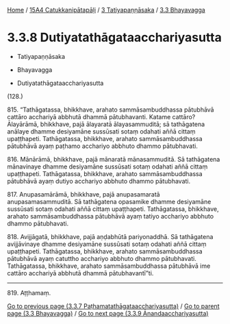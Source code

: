 
[Home](/) / [15A4 Catukkanipātapāḷi](../../../15A4.md) / [3 Tatiyapaṇṇāsaka](../../3.md) / [3.3 Bhayavagga](../3.3.md)

# 3.3.8 Dutiyatathāgataacchariyasutta

* Tatiyapaṇṇāsaka

* Bhayavagga

* Dutiyatathāgataacchariyasutta

(128.)

815\. “Tathāgatassa, bhikkhave, arahato sammāsambuddhassa pātubhāvā cattāro acchariyā abbhutā dhammā pātubhavanti. Katame cattāro? Ālayārāmā, bhikkhave, pajā ālayaratā ālayasammuditā; sā tathāgatena anālaye dhamme desiyamāne sussūsati sotaṃ odahati aññā cittaṃ upaṭṭhapeti. Tathāgatassa, bhikkhave, arahato sammāsambuddhassa pātubhāvā ayaṃ paṭhamo acchariyo abbhuto dhammo pātubhavati.

816\. Mānārāmā, bhikkhave, pajā mānaratā mānasammuditā. Sā tathāgatena mānavinaye dhamme desiyamāne sussūsati sotaṃ odahati aññā cittaṃ upaṭṭhapeti. Tathāgatassa, bhikkhave, arahato sammāsambuddhassa pātubhāvā ayaṃ dutiyo acchariyo abbhuto dhammo pātubhavati.

817\. Anupasamārāmā, bhikkhave, pajā anupasamaratā anupasamasammuditā. Sā tathāgatena opasamike dhamme desiyamāne sussūsati sotaṃ odahati aññā cittaṃ upaṭṭhapeti. Tathāgatassa, bhikkhave, arahato sammāsambuddhassa pātubhāvā ayaṃ tatiyo acchariyo abbhuto dhammo pātubhavati.

818\. Avijjāgatā, bhikkhave, pajā aṇḍabhūtā pariyonaddhā. Sā tathāgatena avijjāvinaye dhamme desiyamāne sussūsati sotaṃ odahati aññā cittaṃ upaṭṭhapeti. Tathāgatassa, bhikkhave, arahato sammāsambuddhassa pātubhāvā ayaṃ catuttho acchariyo abbhuto dhammo pātubhavati. Tathāgatassa, bhikkhave, arahato sammāsambuddhassa pātubhāvā ime cattāro acchariyā abbhutā dhammā pātubhavantī”ti.

---

819\. Aṭṭhamaṃ.



[Go to previous page (3.3.7 Paṭhamatathāgataacchariyasutta)](3.3.7.md) / [Go to parent page (3.3 Bhayavagga)](../3.3.md) / [Go to next page (3.3.9 Ānandaacchariyasutta)](3.3.9.md)


